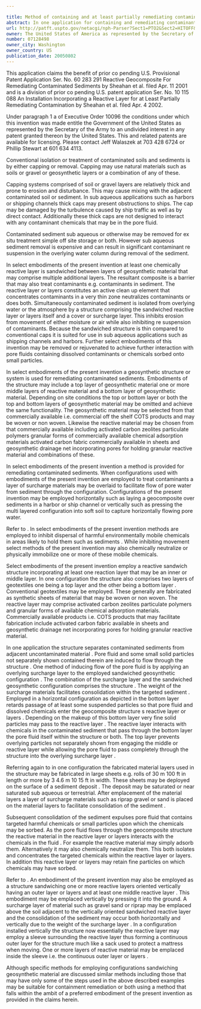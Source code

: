```yaml
---

title: Method of containing and at least partially remediating contaminants in soils, including sediments
abstract: In one application for containing and remediating contaminants in sediments, employing a geocomposite eliminates the need for a thick cap or removal and subsequent ex situ treatment of the sediment. A geocomposite with at least one layer of reactive material is placed over the area to be remediated. A layer of available surcharge materials such as sand, gravel, or riprap covers the geocomposite. The weight of the surcharge materials causes pore water to flow from the sediment through the reactive layer or layers. Contaminants may be trapped in this reactive layer or layers. A top or bottom layer, or both a top and bottom layer, may be provided to inhibit incursion from outside the sediment layer, while permitting appropriate flow direction of pore water into the reactive layer or layers.
url: http://patft.uspto.gov/netacgi/nph-Parser?Sect1=PTO2&Sect2=HITOFF&p=1&u=%2Fnetahtml%2FPTO%2Fsearch-adv.htm&r=1&f=G&l=50&d=PALL&S1=07128498&OS=07128498&RS=07128498
owner: The United States of America as represented by the Secretary of the Army
number: 07128498
owner_city: Washington
owner_country: US
publication_date: 20050802
---
```

This application claims the benefit of prior co pending U.S. Provisional Patent Application Ser. No. 60 283 291 Reactive Geocomposite For Remediating Contaminated Sediments by Sheahan et al. filed Apr. 11 2001 and is a division of prior co pending U.S. patent application Ser. No. 10 115 088 An Installation Incorporating a Reactive Layer for at Least Partially Remediating Contamination by Sheahan et al. filed Apr. 4 2002.

Under paragraph 1 a of Executive Order 10096 the conditions under which this invention was made entitle the Government of the United States as represented by the Secretary of the Army to an undivided interest in any patent granted thereon by the United States. This and related patents are available for licensing. Please contact Jeff Walaszek at 703 428 6724 or Phillip Stewart at 601 634 4113.

Conventional isolation or treatment of contaminated soils and sediments is by either capping or removal. Capping may use natural materials such as soils or gravel or geosynthetic layers or a combination of any of these.

Capping systems comprised of soil or gravel layers are relatively thick and prone to erosion and disturbance. This may cause mixing with the adjacent contaminated soil or sediment. In sub aqueous applications such as harbors or shipping channels thick caps may present obstructions to ships. The cap may be damaged by the turbulence caused by ship traffic as well as by direct contact. Additionally these thick caps are not designed to interact with any contaminant chemicals that may be in the pore fluid.

Contaminated sediment sub aqueous or otherwise may be removed for ex situ treatment simple off site storage or both. However sub aqueous sediment removal is expensive and can result in significant contaminant re suspension in the overlying water column during removal of the sediment.

In select embodiments of the present invention at least one chemically reactive layer is sandwiched between layers of geosynthetic material that may comprise multiple additional layers. The resultant composite is a barrier that may also treat contaminants e.g. contaminants in sediment. The reactive layer or layers constitutes an active clean up element that concentrates contaminants in a very thin zone neutralizes contaminants or does both. Simultaneously contaminated sediment is isolated from overlying water or the atmosphere by a structure comprising the sandwiched reactive layer or layers itself and a cover or surcharge layer. This inhibits erosion from movement of either moisture or air while also inhibiting re suspension of contaminants. Because the sandwiched structure is thin compared to conventional caps it is suited for use in sub aqueous applications such as shipping channels and harbors. Further select embodiments of this invention may be removed or rejuvenated to achieve further interaction with pore fluids containing dissolved contaminants or chemicals sorbed onto small particles.

In select embodiments of the present invention a geosynthetic structure or system is used for remediating contaminated sediments. Embodiments of the structure may include a top layer of geosynthetic material one or more middle layers of reactive material and a bottom layer of geosynthetic material. Depending on site conditions the top or bottom layer or both the top and bottom layers of geosynthetic material may be omitted and achieve the same functionality. The geosynthetic material may be selected from that commercially available i.e. commercial off the shelf COTS products and may be woven or non woven. Likewise the reactive material may be chosen from that commercially available including activated carbon zeolites particulate polymers granular forms of commercially available chemical adsorption materials activated carbon fabric commercially available in sheets and geosynthetic drainage net incorporating pores for holding granular reactive material and combinations of these.

In select embodiments of the present invention a method is provided for remediating contaminated sediments. When configurations used with embodiments of the present invention are employed to treat contaminants a layer of surcharge materials may be overlaid to facilitate flow of pore water from sediment through the configuration. Configurations of the present invention may be employed horizontally such as laying a geocomposite over sediments in a harbor or ship channel or vertically such as pressing the multi layered configuration into soft soil to capture horizontally flowing pore water.

Refer to . In select embodiments of the present invention methods are employed to inhibit dispersal of harmful environmentally mobile chemicals in areas likely to hold them such as sediments . While inhibiting movement select methods of the present invention may also chemically neutralize or physically immobilize one or more of these mobile chemicals.

Select embodiments of the present invention employ a reactive sandwich structure incorporating at least one reaction layer that may be an inner or middle layer. In one configuration the structure also comprises two layers of geotextiles one being a top layer and the other being a bottom layer . Conventional geotextiles may be employed. These generally are fabricated as synthetic sheets of material that may be woven or non woven. The reactive layer may comprise activated carbon zeolites particulate polymers and granular forms of available chemical adsorption materials. Commercially available products i.e. COTS products that may facilitate fabrication include activated carbon fabric available in sheets and geosynthetic drainage net incorporating pores for holding granular reactive material.

In one application the structure separates contaminated sediments from adjacent uncontaminated material . Pore fluid and some small solid particles not separately shown contained therein are induced to flow through the structure . One method of inducing flow of the pore fluid is by applying an overlying surcharge layer to the employed sandwiched geosynthetic configuration . The combination of the surcharge layer and the sandwiched geosynthetic configuration comprises the structure . The weight of the surcharge materials facilitates consolidation within the targeted sediment . Employed in a horizontal configuration as depicted in the bottom layer retards passage of at least some suspended particles so that pore fluid and dissolved chemicals enter the geocomposite structure s reactive layer or layers . Depending on the makeup of this bottom layer very fine solid particles may pass to the reactive layer . The reactive layer interacts with chemicals in the contaminated sediment that pass through the bottom layer the pore fluid itself within the structure or both. The top layer prevents overlying particles not separately shown from engaging the middle or reactive layer while allowing the pore fluid to pass completely through the structure into the overlying surcharge layer .

Referring again to in one configuration the fabricated material layers used in the structure may be fabricated in large sheets e.g. rolls of 30 m 100 ft in length or more by 3 4.6 m 10 15 ft in width. These sheets may be deployed on the surface of a sediment deposit . The deposit may be saturated or near saturated sub aqueous or terrestrial. After emplacement of the material layers a layer of surcharge materials such as riprap gravel or sand is placed on the material layers to facilitate consolidation of the sediment .

Subsequent consolidation of the sediment expulses pore fluid that contains targeted harmful chemicals or small particles upon which the chemicals may be sorbed. As the pore fluid flows through the geocomposite structure the reactive material in the reactive layer or layers interacts with the chemicals in the fluid . For example the reactive material may simply adsorb them. Alternatively it may also chemically neutralize them. This both isolates and concentrates the targeted chemicals within the reactive layer or layers. In addition this reactive layer or layers may retain fine particles on which chemicals may have sorbed.

Refer to . An embodiment of the present invention may also be employed as a structure sandwiching one or more reactive layers oriented vertically having an outer layer or layers and at least one middle reactive layer . This embodiment may be emplaced vertically by pressing it into the ground. A surcharge layer of material such as gravel sand or riprap may be emplaced above the soil adjacent to the vertically oriented sandwiched reactive layer and the consolidation of the sediment may occur both horizontally and vertically due to the weight of the surcharge layer . In a configuration installed vertically the structure now essentially the reactive layer may employ a sleeve surrounding the reactive layer thus forming a continuous outer layer for the structure much like a sack used to protect a mattress when moving. One or more layers of reactive material may be emplaced inside the sleeve i.e. the continuous outer layer or layers .

Although specific methods for employing configurations sandwiching geosynthetic material are discussed similar methods including those that may have only some of the steps used in the above described examples may be suitable for containment remediation or both using a method that falls within the ambit of a preferred embodiment of the present invention as provided in the claims herein.

